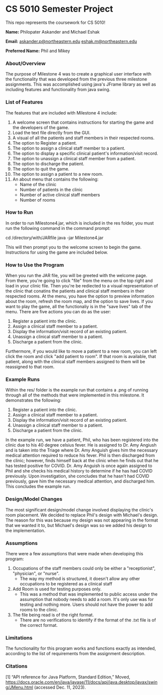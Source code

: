 # CS 5010 Semester Project

This repo represents the coursework for CS 5010!

**Name:** Philopater Askander and Michael Eshak

**Email:** askander.p@northeastern.edu eshak.m@northeastern.edu

**Preferred Name:** Phil and Mikey



### About/Overview
The purpose of Milestone 4 was to create a graphical user interface with
the functionality that was developed from the previous three milestone
assignments. This was accomplished using java's JFrame library as well as
including features and functionality from java swing.


### List of Features
The features that are included with Milestone 4 include:
1. A welcome screen that contains instructions for starting the game and
   the developers of the game.
2. Load the text file directly from the GUI.
3. A visual of all the patients and staff members in their respected rooms.
4. The option to Register a patient.
5. The option to assign a clinical staff member to a patient.
6. The option to display a specific clinical patient's information/visit record.
7. The option to unassign a clinical staff member from a patient.
8. The option to discharge the patient.
9. The option to quit the game.
10. The option to assign a patient to a new room.
11. An about menu that contains the following:
    * Name of the clinic
    * Number of patients in the clinic
    * Number of active clinical staff members
    * Number of rooms

### How to Run
In order to run Milestone4.jar, which is included in the res folder, you must run the
following command in the command prompt:

cd /directory/with/JARfile java -jar Milestone4.jar

This will then prompt you to the welcome screen to begin the game. Instructions for
using the game are included below.

### How to Use the Program
When you run the JAR file, you will be greeted with the welcome page. From there,
you're going to click "file" from the menu on the top right and load in your clinic file.
Then you're be rediected to a visual representation of the clinic that conatins the patients
and clinical staff members in their respected rooms. At the menu, you have the option to preview
information about the room, refresh the room map, and the option to save lives. If you want to 
play the game, all the functionaliy is in the "save lives" tab of the menu. There are five 
actions you can do as the user:

1. Register a patient into the clinic.
2. Assign a clinical staff member to a patient.
3. Display the information/visit record of an existing patient.
4. Unassign a clinical staff member to a patient.
5. Discharge a patient from the clinic.

Furthermore, if you would like to move a patient to a new room, you can left click the 
room and click "add patient to room". If that room is available, that patient, along with
the clinical staff members assigned to them will be reassigned to that room.


### Example Runs
Within the res/ folder is the example run that contains a .png of running through all of the methods that were implemented in this milestone. It demonstrates the following:
1. Register a patient into the clinic.
2. Assign a clinical staff member to a patient.
3. Display the information/visit record of an existing patient.
4. Unassign a clinical staff member to a patient.
5. Discharge a patient from the clinic.

In the example run, we have a patient, Phil, who has been registered into the clinic due to his 40 degree celsius fever. He is assigned to Dr. Amy Angiush and is taken into the 
Triage where Dr. Amy Anguish gives him the necessary medical attention required to reduce his fever. Phil is then discharged from the clinic; however, finds himself back at the
clinic when he finds out that he has tested positive for COVID. Dr. Amy Anguish is once again assigned to Phil and she checks his medical history to determine if he has had COVID
previously. Upon investigation, she concludes that he hasn't had COVID previously, gave him the necessary medical attention, and discharged him. This concludes the example run.


### Design/Model Changes

The most significant design/model change involved displaying the clinic's room placement. We decided to replace Phil's design with Michael's design. The reason for this was because my design was not appearing in the format that we wanted it to, but Michael's design was so we added his design to the implementation.


### Assumptions

There were a few assumptions that were made when developing 
this program:
1. Occupations of the staff members could only be either a
   "receptionist", "physician", or "nurse".
   * The way my method is structured, it doesn't allow any
     other occupations to be registered as a clinical staff
2. Add Room is used for testing purposes only.
   * This was a method that was implemented to public access
     under the assumption that nobody needs to add a room.
     It's only use was for testing and nothing more. Users
     should not have the power to add rooms to the clinic.
3. The file being read is of the right format.
   * There are no verifications to identify if the format
     of the .txt file is of the correct format.


### Limitations

The functionality for this program works and functions 
exactly as intended, according to the list of requirements
from the assignment description.


### Citations

[1] “API reference for Java Platform, Standard Edition,” Moved, https://docs.oracle.com/en/java/javase/11/docs/api/java.desktop/javax/swing/JMenu.html (accessed Dec. 11, 2023). 

